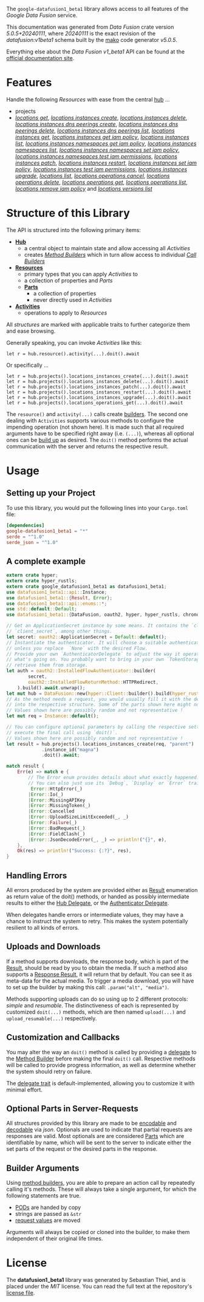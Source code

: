 <!---
DO NOT EDIT !
This file was generated automatically from 'src/generator/templates/api/README.md.mako'
DO NOT EDIT !
-->
The `google-datafusion1_beta1` library allows access to all features of the *Google Data Fusion* service.

This documentation was generated from *Data Fusion* crate version *5.0.5+20240111*, where *20240111* is the exact revision of the *datafusion:v1beta1* schema built by the [mako](http://www.makotemplates.org/) code generator *v5.0.5*.

Everything else about the *Data Fusion* *v1_beta1* API can be found at the
[official documentation site](https://cloud.google.com/data-fusion/docs).
# Features

Handle the following *Resources* with ease from the central [hub](https://docs.rs/google-datafusion1_beta1/5.0.5+20240111/google_datafusion1_beta1/DataFusion) ...

* projects
 * [*locations get*](https://docs.rs/google-datafusion1_beta1/5.0.5+20240111/google_datafusion1_beta1/api::ProjectLocationGetCall), [*locations instances create*](https://docs.rs/google-datafusion1_beta1/5.0.5+20240111/google_datafusion1_beta1/api::ProjectLocationInstanceCreateCall), [*locations instances delete*](https://docs.rs/google-datafusion1_beta1/5.0.5+20240111/google_datafusion1_beta1/api::ProjectLocationInstanceDeleteCall), [*locations instances dns peerings create*](https://docs.rs/google-datafusion1_beta1/5.0.5+20240111/google_datafusion1_beta1/api::ProjectLocationInstanceDnsPeeringCreateCall), [*locations instances dns peerings delete*](https://docs.rs/google-datafusion1_beta1/5.0.5+20240111/google_datafusion1_beta1/api::ProjectLocationInstanceDnsPeeringDeleteCall), [*locations instances dns peerings list*](https://docs.rs/google-datafusion1_beta1/5.0.5+20240111/google_datafusion1_beta1/api::ProjectLocationInstanceDnsPeeringListCall), [*locations instances get*](https://docs.rs/google-datafusion1_beta1/5.0.5+20240111/google_datafusion1_beta1/api::ProjectLocationInstanceGetCall), [*locations instances get iam policy*](https://docs.rs/google-datafusion1_beta1/5.0.5+20240111/google_datafusion1_beta1/api::ProjectLocationInstanceGetIamPolicyCall), [*locations instances list*](https://docs.rs/google-datafusion1_beta1/5.0.5+20240111/google_datafusion1_beta1/api::ProjectLocationInstanceListCall), [*locations instances namespaces get iam policy*](https://docs.rs/google-datafusion1_beta1/5.0.5+20240111/google_datafusion1_beta1/api::ProjectLocationInstanceNamespaceGetIamPolicyCall), [*locations instances namespaces list*](https://docs.rs/google-datafusion1_beta1/5.0.5+20240111/google_datafusion1_beta1/api::ProjectLocationInstanceNamespaceListCall), [*locations instances namespaces set iam policy*](https://docs.rs/google-datafusion1_beta1/5.0.5+20240111/google_datafusion1_beta1/api::ProjectLocationInstanceNamespaceSetIamPolicyCall), [*locations instances namespaces test iam permissions*](https://docs.rs/google-datafusion1_beta1/5.0.5+20240111/google_datafusion1_beta1/api::ProjectLocationInstanceNamespaceTestIamPermissionCall), [*locations instances patch*](https://docs.rs/google-datafusion1_beta1/5.0.5+20240111/google_datafusion1_beta1/api::ProjectLocationInstancePatchCall), [*locations instances restart*](https://docs.rs/google-datafusion1_beta1/5.0.5+20240111/google_datafusion1_beta1/api::ProjectLocationInstanceRestartCall), [*locations instances set iam policy*](https://docs.rs/google-datafusion1_beta1/5.0.5+20240111/google_datafusion1_beta1/api::ProjectLocationInstanceSetIamPolicyCall), [*locations instances test iam permissions*](https://docs.rs/google-datafusion1_beta1/5.0.5+20240111/google_datafusion1_beta1/api::ProjectLocationInstanceTestIamPermissionCall), [*locations instances upgrade*](https://docs.rs/google-datafusion1_beta1/5.0.5+20240111/google_datafusion1_beta1/api::ProjectLocationInstanceUpgradeCall), [*locations list*](https://docs.rs/google-datafusion1_beta1/5.0.5+20240111/google_datafusion1_beta1/api::ProjectLocationListCall), [*locations operations cancel*](https://docs.rs/google-datafusion1_beta1/5.0.5+20240111/google_datafusion1_beta1/api::ProjectLocationOperationCancelCall), [*locations operations delete*](https://docs.rs/google-datafusion1_beta1/5.0.5+20240111/google_datafusion1_beta1/api::ProjectLocationOperationDeleteCall), [*locations operations get*](https://docs.rs/google-datafusion1_beta1/5.0.5+20240111/google_datafusion1_beta1/api::ProjectLocationOperationGetCall), [*locations operations list*](https://docs.rs/google-datafusion1_beta1/5.0.5+20240111/google_datafusion1_beta1/api::ProjectLocationOperationListCall), [*locations remove iam policy*](https://docs.rs/google-datafusion1_beta1/5.0.5+20240111/google_datafusion1_beta1/api::ProjectLocationRemoveIamPolicyCall) and [*locations versions list*](https://docs.rs/google-datafusion1_beta1/5.0.5+20240111/google_datafusion1_beta1/api::ProjectLocationVersionListCall)




# Structure of this Library

The API is structured into the following primary items:

* **[Hub](https://docs.rs/google-datafusion1_beta1/5.0.5+20240111/google_datafusion1_beta1/DataFusion)**
    * a central object to maintain state and allow accessing all *Activities*
    * creates [*Method Builders*](https://docs.rs/google-datafusion1_beta1/5.0.5+20240111/google_datafusion1_beta1/client::MethodsBuilder) which in turn
      allow access to individual [*Call Builders*](https://docs.rs/google-datafusion1_beta1/5.0.5+20240111/google_datafusion1_beta1/client::CallBuilder)
* **[Resources](https://docs.rs/google-datafusion1_beta1/5.0.5+20240111/google_datafusion1_beta1/client::Resource)**
    * primary types that you can apply *Activities* to
    * a collection of properties and *Parts*
    * **[Parts](https://docs.rs/google-datafusion1_beta1/5.0.5+20240111/google_datafusion1_beta1/client::Part)**
        * a collection of properties
        * never directly used in *Activities*
* **[Activities](https://docs.rs/google-datafusion1_beta1/5.0.5+20240111/google_datafusion1_beta1/client::CallBuilder)**
    * operations to apply to *Resources*

All *structures* are marked with applicable traits to further categorize them and ease browsing.

Generally speaking, you can invoke *Activities* like this:

```Rust,ignore
let r = hub.resource().activity(...).doit().await
```

Or specifically ...

```ignore
let r = hub.projects().locations_instances_create(...).doit().await
let r = hub.projects().locations_instances_delete(...).doit().await
let r = hub.projects().locations_instances_patch(...).doit().await
let r = hub.projects().locations_instances_restart(...).doit().await
let r = hub.projects().locations_instances_upgrade(...).doit().await
let r = hub.projects().locations_operations_get(...).doit().await
```

The `resource()` and `activity(...)` calls create [builders][builder-pattern]. The second one dealing with `Activities`
supports various methods to configure the impending operation (not shown here). It is made such that all required arguments have to be
specified right away (i.e. `(...)`), whereas all optional ones can be [build up][builder-pattern] as desired.
The `doit()` method performs the actual communication with the server and returns the respective result.

# Usage

## Setting up your Project

To use this library, you would put the following lines into your `Cargo.toml` file:

```toml
[dependencies]
google-datafusion1_beta1 = "*"
serde = "^1.0"
serde_json = "^1.0"
```

## A complete example

```Rust
extern crate hyper;
extern crate hyper_rustls;
extern crate google_datafusion1_beta1 as datafusion1_beta1;
use datafusion1_beta1::api::Instance;
use datafusion1_beta1::{Result, Error};
use datafusion1_beta1::api::enums::*;
use std::default::Default;
use datafusion1_beta1::{DataFusion, oauth2, hyper, hyper_rustls, chrono, FieldMask};

// Get an ApplicationSecret instance by some means. It contains the `client_id` and
// `client_secret`, among other things.
let secret: oauth2::ApplicationSecret = Default::default();
// Instantiate the authenticator. It will choose a suitable authentication flow for you,
// unless you replace  `None` with the desired Flow.
// Provide your own `AuthenticatorDelegate` to adjust the way it operates and get feedback about
// what's going on. You probably want to bring in your own `TokenStorage` to persist tokens and
// retrieve them from storage.
let auth = oauth2::InstalledFlowAuthenticator::builder(
        secret,
        oauth2::InstalledFlowReturnMethod::HTTPRedirect,
    ).build().await.unwrap();
let mut hub = DataFusion::new(hyper::Client::builder().build(hyper_rustls::HttpsConnectorBuilder::new().with_native_roots().unwrap().https_or_http().enable_http1().build()), auth);
// As the method needs a request, you would usually fill it with the desired information
// into the respective structure. Some of the parts shown here might not be applicable !
// Values shown here are possibly random and not representative !
let mut req = Instance::default();

// You can configure optional parameters by calling the respective setters at will, and
// execute the final call using `doit()`.
// Values shown here are possibly random and not representative !
let result = hub.projects().locations_instances_create(req, "parent")
             .instance_id("magna")
             .doit().await;

match result {
    Err(e) => match e {
        // The Error enum provides details about what exactly happened.
        // You can also just use its `Debug`, `Display` or `Error` traits
         Error::HttpError(_)
        |Error::Io(_)
        |Error::MissingAPIKey
        |Error::MissingToken(_)
        |Error::Cancelled
        |Error::UploadSizeLimitExceeded(_, _)
        |Error::Failure(_)
        |Error::BadRequest(_)
        |Error::FieldClash(_)
        |Error::JsonDecodeError(_, _) => println!("{}", e),
    },
    Ok(res) => println!("Success: {:?}", res),
}

```
## Handling Errors

All errors produced by the system are provided either as [Result](https://docs.rs/google-datafusion1_beta1/5.0.5+20240111/google_datafusion1_beta1/client::Result) enumeration as return value of
the doit() methods, or handed as possibly intermediate results to either the
[Hub Delegate](https://docs.rs/google-datafusion1_beta1/5.0.5+20240111/google_datafusion1_beta1/client::Delegate), or the [Authenticator Delegate](https://docs.rs/yup-oauth2/*/yup_oauth2/trait.AuthenticatorDelegate.html).

When delegates handle errors or intermediate values, they may have a chance to instruct the system to retry. This
makes the system potentially resilient to all kinds of errors.

## Uploads and Downloads
If a method supports downloads, the response body, which is part of the [Result](https://docs.rs/google-datafusion1_beta1/5.0.5+20240111/google_datafusion1_beta1/client::Result), should be
read by you to obtain the media.
If such a method also supports a [Response Result](https://docs.rs/google-datafusion1_beta1/5.0.5+20240111/google_datafusion1_beta1/client::ResponseResult), it will return that by default.
You can see it as meta-data for the actual media. To trigger a media download, you will have to set up the builder by making
this call: `.param("alt", "media")`.

Methods supporting uploads can do so using up to 2 different protocols:
*simple* and *resumable*. The distinctiveness of each is represented by customized
`doit(...)` methods, which are then named `upload(...)` and `upload_resumable(...)` respectively.

## Customization and Callbacks

You may alter the way an `doit()` method is called by providing a [delegate](https://docs.rs/google-datafusion1_beta1/5.0.5+20240111/google_datafusion1_beta1/client::Delegate) to the
[Method Builder](https://docs.rs/google-datafusion1_beta1/5.0.5+20240111/google_datafusion1_beta1/client::CallBuilder) before making the final `doit()` call.
Respective methods will be called to provide progress information, as well as determine whether the system should
retry on failure.

The [delegate trait](https://docs.rs/google-datafusion1_beta1/5.0.5+20240111/google_datafusion1_beta1/client::Delegate) is default-implemented, allowing you to customize it with minimal effort.

## Optional Parts in Server-Requests

All structures provided by this library are made to be [encodable](https://docs.rs/google-datafusion1_beta1/5.0.5+20240111/google_datafusion1_beta1/client::RequestValue) and
[decodable](https://docs.rs/google-datafusion1_beta1/5.0.5+20240111/google_datafusion1_beta1/client::ResponseResult) via *json*. Optionals are used to indicate that partial requests are responses
are valid.
Most optionals are are considered [Parts](https://docs.rs/google-datafusion1_beta1/5.0.5+20240111/google_datafusion1_beta1/client::Part) which are identifiable by name, which will be sent to
the server to indicate either the set parts of the request or the desired parts in the response.

## Builder Arguments

Using [method builders](https://docs.rs/google-datafusion1_beta1/5.0.5+20240111/google_datafusion1_beta1/client::CallBuilder), you are able to prepare an action call by repeatedly calling it's methods.
These will always take a single argument, for which the following statements are true.

* [PODs][wiki-pod] are handed by copy
* strings are passed as `&str`
* [request values](https://docs.rs/google-datafusion1_beta1/5.0.5+20240111/google_datafusion1_beta1/client::RequestValue) are moved

Arguments will always be copied or cloned into the builder, to make them independent of their original life times.

[wiki-pod]: http://en.wikipedia.org/wiki/Plain_old_data_structure
[builder-pattern]: http://en.wikipedia.org/wiki/Builder_pattern
[google-go-api]: https://github.com/google/google-api-go-client

# License
The **datafusion1_beta1** library was generated by Sebastian Thiel, and is placed
under the *MIT* license.
You can read the full text at the repository's [license file][repo-license].

[repo-license]: https://github.com/Byron/google-apis-rsblob/main/LICENSE.md

